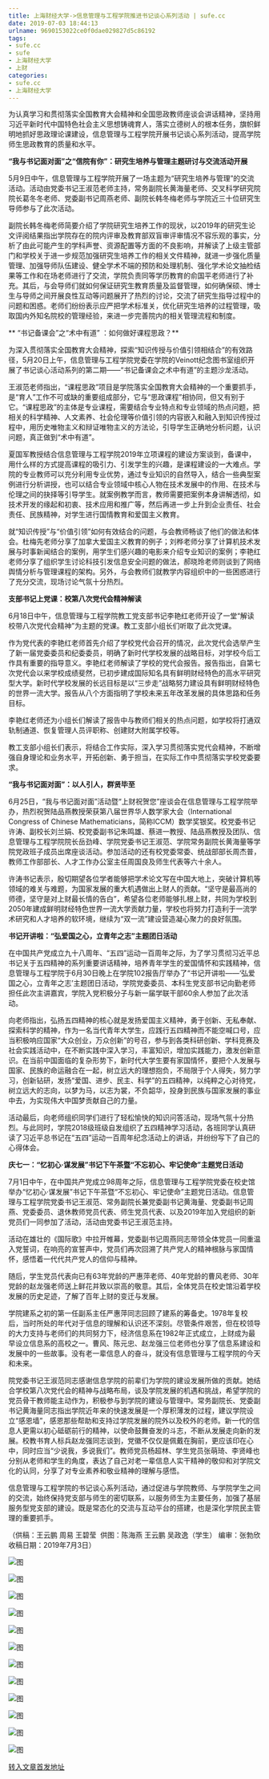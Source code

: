 ```yaml
---
title: 上海财经大学->信息管理与工程学院推进书记谈心系列活动 | sufe.cc
date: 2019-07-03 18:44:13
urlname: 9690153022ce0f0dae029827d5c86192
tags: 
- sufe.cc
- sufe
- 上海财经大学
- 上财
categories:
- sufe.cc
- 上海财经大学
---
```



为认真学习和贯彻落实全国教育大会精神和全国思政教师座谈会讲话精神，坚持用习近平新时代中国特色社会主义思想铸魂育人，落实立德树人的根本任务，旗帜鲜明地抓好思政理论课建设，信息管理与工程学院开展书记谈心系列活动，提高学院师生思政教育的质量和水平。

**“我与书记面对面”之“信院有你”：研究生培养与管理主题研讨与交流活动开展**

5月9日中午，信息管理与工程学院开展了一场主题为“研究生培养与管理”的交流活动。活动由党委书记王淑范老师主持，常务副院长黄海量老师、交叉科学研究院院长葛冬冬老师、党委副书记周燕老师、副院长韩冬梅老师与学院近三十位研究生导师参与了此次活动。

副院长韩冬梅老师简要介绍了学院研究生培养工作的现状，以2019年的研究生论文评阅结果指出学院存在的院内评审及教育部双盲审评审情况不容乐观的事实，分析了由此可能产生的学科声誉、资源配置等方面的不良影响，并解读了上级主管部门和学校关于进一步规范加强研究生培养工作的相关文件精神，就进一步强化质量管理、加强导师队伍建设、健全学术不端的预防和处理机制、强化学术论文抽检结果等工作和在场老师进行了交流，学院负责同等学历教育的俞国平老师进行了补充。其后，与会导师们就如何保证研究生教育质量及监督管理，如何确保硕、博士生与导师之间开展良性互动等问题展开了热烈的讨论，交流了研究生指导过程中的问题和困惑。老师们纷纷表示应严把学术标准关，优化研究生培养的过程管理，吸取国内外知名院校的管理经验，来进一步完善院内的相关管理流程和制度。

** “书记备课会”之“术中有道” ：如何做好课程思政？**

为深入贯彻落实全国教育大会精神，探索“知识传授与价值引领相结合”的有效路径，5月20日上午，信息管理与工程学院党委在学院的Veinott纪念图书室组织开展了书记谈心活动系列的第二期——“书记备课会之术中有道”的主题沙龙活动。

王淑范老师指出，“课程思政”项目是学院落实全国教育大会精神的一个重要抓手，是“育人”工作不可或缺的重要组成部分，它与“思政课程”相协同，但又有别于它。“课程思政”的主体是专业课程，需要结合专业特点和专业领域的热点问题，把相关的科学精神、人文素养、社会伦理等价值引领的内容嵌入和融入到知识传授过程中，用历史唯物主义和辩证唯物主义的方法论，引导学生正确地分析问题，认识问题，真正做到“术中有道”。

夏国军教授结合信息管理与工程学院2019年立项课程的建设方案谈到，备课中，用什么样的方式提高课程的吸引力、引发学生的兴趣，是课程建设的一大难点。学院的专业教师可以充分利用专业优势，通过专业知识的自然导入，结合一些典型案例进行分析讲授，也可以结合专业领域中核心人物在技术发展中的作用、在技术与伦理之间的抉择等引导学生。就案例教学而言，教师需要把案例本身讲解透彻，如技术开发的缘起和初衷、技术应用和推广等，然后再进一步上升到企业责任、社会责任、民族精神，对学生进行国情教育和爱国主义教育。

就“知识传授”与“价值引领”如何有效结合的问题，与会教师畅谈了他们的做法和体会。杜梅先老师分享了加拿大爱国主义教育的例子；刘桦老师分享了计算机技术发展与时事新闻结合的案例，用学生们感兴趣的电影来介绍专业知识的案例；李艳红老师分享了组织学生讨论科技引发信息安全问题的做法，郝晓玲老师则谈到了网络舆情分析与管理课程的架构。另外，与会教师们就教学内容组织中的一些困惑进行了充分交流，现场讨论气氛十分热烈。

**支部书记上党课：校第八次党代会精神解读**

6月18日中午，信息管理与工程学院教工党支部书记李艳红老师开设了一堂“解读校带八次党代会精神”为主题的党课。教工支部小组长们听取了此次党课。

作为党代表的李艳红老师首先介绍了学校党代会召开的情况，此次党代会选举产生了新一届党委委员和纪委委员，明确了新时代学校发展的战略目标，对学校今后工作具有重要的指导意义。李艳红老师解读了学校的党代会报告。报告指出，自第七次党代会以来学校成绩斐然，已初步建成国际知名具有鲜明财经特色的高水平研究型大学。新时代学校发展的长远目标是以“三步走”战略努力建设具有鲜明财经特色的世界一流大学。报告从八个方面指明了学校未来五年改革发展的具体思路和任务目标。

李艳红老师还为小组长们解读了报告中与教师们相关的热点问题，如学校将打通双轨制通道、恢复管理人员评职称、创建财大附属学校等。

教工支部小组长们表示，将结合工作实际，深入学习贯彻落实党代会精神，不断增强自身理论和业务水平，开拓创新、勇于担当，在实际工作中贯彻落实学校党委要求。

**“我与书记面对面”：以人引人，群贤毕至**

6月25日，“我与书记面对面”活动暨“上财祝贺您”座谈会在信息管理与工程学院举办，热烈祝贺陆品燕教授荣获第八届世界华人数学家大会（International Congress of Chinese Mathematicians，简称ICCM）数学奖银奖。校党委书记许涛、副校长刘兰娟、校党委副书记朱鸣雄、蔡进一教授、陆品燕教授及团队、信息管理与工程学院院长岳劲峰、学院党委书记王淑范、学院常务副院长黄海量等学院党政班子成员出席座谈活动。参加活动的还有校党委常委、统战部部长周杰普，教师工作部部长、人才工作办公室主任周国良及师生代表等六十余人。

许涛书记表示，殷切期望各位学者能够把学术论文写在中国大地上，突破计算机等领域的难关与难题，为国家发展的重大机遇做出上财人的贡献。“坚守是最高尚的师德，坚守是对上财最长情的告白”，希望各位老师能够扎根上财，共同为学校到2050年建成鲜明财经特色世界一流大学贡献力量，学校也将努力打造利于一流学术研究和人才培养的软环境，继续为“双一流”建设营造凝心聚力的良好氛围。

**书记开讲啦：“弘爱国之心，立青年之志”主题团日活动**

在中国共产党成立九十八周年、“五四”运动一百周年之际，为了学习贯彻习近平总书记关于五四精神的系列重要讲话精神，培养青年学生的爱国情怀和实践精神，信息管理与工程学院于6月30日晚上在学院102报告厅举办了“书记开讲啦——‘弘爱国之心，立青年之志’主题团日活动，学院党委委员、本科生党支部书记向勤老师担任此次主讲嘉宾，学院入党积极分子与新一届学联干部60余人参加了此次活动。

向老师指出，弘扬五四精神的核心就是发扬爱国主义精神，勇于创新、无私奉献、探索科学的精神，作为一名当代青年大学生，应践行五四精神而不能空喊口号，应当积极响应国家“大众创业，万众创新”的号召，参与到各类科研创新、学科竞赛及社会实践活动中，在不断实践中深入学习，丰富知识，增加实践能力，激发创新意识。在当前中国面临的复杂形势下，新时代大学生要有家国情怀，要把个人发展与国家、民族的命运融合在一起，树立远大的理想抱负，不局限于个人得失，努力学习，创新钻研，发扬“爱国、进步、民主、科学”的五四精神，以纯粹之心对待党，树立远大的志向，以梦为马，以志为裳，不负韶华，投身到民族与国家发展的事业中去，为实现伟大中国梦贡献自己的力量。

活动最后，向老师组织同学们进行了轻松愉快的知识问答活动，现场气氛十分热烈。与此同时，学院2018级班级自发组织了五四精神学习活动，各班同学认真研读了习近平总书记在“五四”运动一百周年纪念活动上的讲话，并纷纷写下了自己的心得体会。

**庆七一：“忆初心·谋发展”书记下午茶暨“不忘初心、牢记使命”主题党日活动**

7月1日中午，在中国共产党成立98周年之际，信息管理与工程学院党委在校史馆举办“忆初心·谋发展”书记下午茶暨“不忘初心、牢记使命”主题党日活动。信息管理与工程学院党委书记王淑范、常务副院长兼党委副书记黄海量、党委副书记周燕、党委委员、退休教师党员代表、师生党员代表、以及2019年加入党组织的新党员们一同参加了活动，活动由党委书记王淑范主持。

活动在雄壮的《国际歌》中拉开帷幕，党委副书记周燕同志带领全体党员一同重温入党誓词，在响亮的宣誓声中，党员们再次回溯了共产党人的精神根脉与家国情怀，感悟着一代代共产党人的信仰与精神。

随后，学生党员代表向已有63年党龄的严惠萍老师、40年党龄的曹风老师、30年党龄的赵龙强老师送上鲜花并致以崇高的敬意。其后，全体党员在校史馆沿着学校发展的历史足迹，了解了百年上财的变迁与发展。

学院建系之初的第一任副系主任严惠萍同志回顾了建系的筹备史。1978年复校后，当时所处的年代对于信息的理解和认识还不深刻。尽管条件艰苦，但在校领导的大力支持与老师们的共同努力下，经济信息系在1982年正式成立，上财成为最早设立信息系的高校之一。曹风、陈元忠、赵龙强三位老师也分享了信息系建设和发展中的一些故事。没有老一辈信息人的奋斗，就没有信息管理与工程学院的今天和未来。

院党委书记王淑范同志感谢信息学院的前辈们为学院的建设发展所做的贡献。她结合学校第八次党代会的精神与战略布局，谈及学院发展的机遇和挑战，希望学院的党员骨干教师能主动作为，积极参与到学院的建设与管理中。常务副院长、党委副书记黄海量同志指出学院近年来的快速发展是一个厚积薄发的过程，建议学院设立“感恩墙”，感恩那些帮助和支持过学院发展的院外以及校外的老师。新一代的信息人更需以初心砥砺前行的精神，以使命鼓舞奋发的斗志，不断从发展走向新的发展。校教书育人标兵赵龙强同志谈到，党徽不仅仅是佩戴在胸前，更应该印在心中，同时应当“少说我，多说我们”。教师党员杨超林、学生党员张萌琦、李贤峰也分别从老师和学生的角度，表达了自己对老一辈信息人实干精神的敬仰和对学院文化的认同，分享了对专业素养和敬业精神的理解与感悟。

信息管理与工程学院的书记谈心系列活动，通过促进与学院教师、与学院学生之间的交流，始终保持党支部与师生的密切联系，以服务师生为主要任务，加强了基层服务型党支部的建设。既是常态化的交流与互动平台的搭建，也是深化学院民主管理的重要抓手。

（供稿：王云鹏 周易 王碧莹  供图：陈海燕 王云鹏 吴政逸（学生） 编审：张勃欣 收稿日期：2019年7月3日）



![图](http://news.sufe.edu.cn/_upload/article/images/2f/af/b7085ead4198be4b70ac11777fd7/db9f7890-6716-422e-a95d-48c433833027.jpg)

![图](http://news.sufe.edu.cn/_upload/article/images/2f/af/b7085ead4198be4b70ac11777fd7/b19ab7b9-c33d-48ff-8c50-764e175b194d.jpg)

![图](http://news.sufe.edu.cn/_upload/article/images/2f/af/b7085ead4198be4b70ac11777fd7/cb00f797-9da5-42d7-b21b-405ab651801f.jpg)

![图](http://news.sufe.edu.cn/_upload/article/images/2f/af/b7085ead4198be4b70ac11777fd7/2845841a-91f1-4aea-87b0-556a1f137f79.jpg)

![图](http://news.sufe.edu.cn/_upload/article/images/2f/af/b7085ead4198be4b70ac11777fd7/09048510-8d39-458a-8565-edf6d5ec0e18.png)

![图](http://news.sufe.edu.cn/_upload/article/images/2f/af/b7085ead4198be4b70ac11777fd7/b4b071b6-ec29-4f85-903b-3ff58b1265f4.png)

![图](http://news.sufe.edu.cn/_upload/article/images/2f/af/b7085ead4198be4b70ac11777fd7/65bd3548-90e0-41a4-854f-7bf32a68b3ad.jpg)

![图](http://news.sufe.edu.cn/_upload/article/images/2f/af/b7085ead4198be4b70ac11777fd7/ba90dd95-3dd9-42ef-a484-87dcf59322b0.jpg)

![图](http://news.sufe.edu.cn/_upload/article/images/2f/af/b7085ead4198be4b70ac11777fd7/3bb1ce81-ad1d-49f5-8574-a08708f78ee2.jpg)

![图](http://news.sufe.edu.cn/_upload/article/images/2f/af/b7085ead4198be4b70ac11777fd7/c5ad3959-151e-47e9-91ce-a8eb6d7bcac0.jpg)

![图](http://news.sufe.edu.cn/_upload/article/images/2f/af/b7085ead4198be4b70ac11777fd7/a6a74428-abc4-4fe2-a274-6885cc45125e.jpg)

![图](http://news.sufe.edu.cn/_upload/article/images/2f/af/b7085ead4198be4b70ac11777fd7/20c5fc62-c9bb-4f17-8c3f-85cbdfab1b28.png)

[转入文章首发地址](http://news.sufe.edu.cn/db/3f/c179a121663/page.htm)